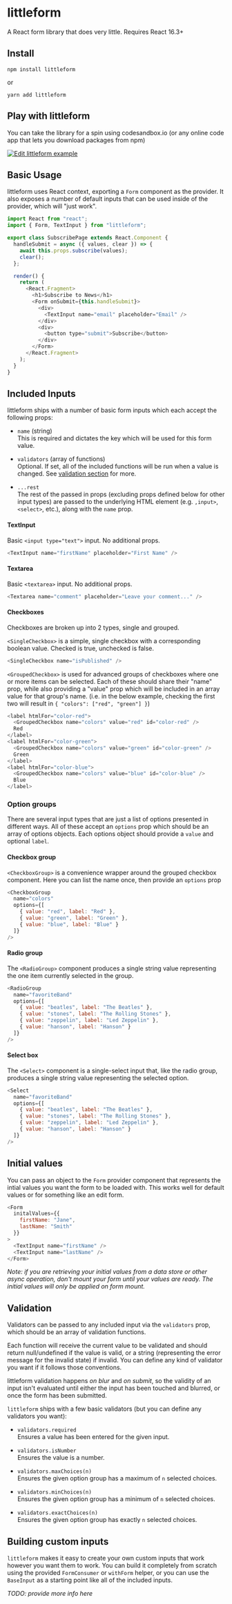 # littleform

A React form library that does very little. Requires React 16.3+

## Install

```
npm install littleform
```

or

```
yarn add littleform
```

## Play with littleform

You can take the library for a spin using codesandbox.io (or any online code app that lets you download packages from npm)

[![Edit littleform example](https://codesandbox.io/static/img/play-codesandbox.svg)](https://codesandbox.io/s/jvpkpvk23v)

## Basic Usage

littleform uses React context, exporting a `Form` component as the provider. It also exposes a number of default inputs that can be used inside of the provider, which will "just work".

```js
import React from "react";
import { Form, TextInput } from "littleform";

export class SubscribePage extends React.Component {
  handleSubmit = async ({ values, clear }) => {
    await this.props.subscribe(values);
    clear();
  };

  render() {
    return (
      <React.Fragment>
        <h1>Subscribe to News</h1>
        <Form onSubmit={this.handleSubmit}>
          <div>
            <TextInput name="email" placeholder="Email" />
          </div>
          <div>
            <button type="submit">Subscribe</button>
          </div>
        </Form>
      </React.Fragment>
    );
  }
}
```

## Included Inputs

littleform ships with a number of basic form inputs which each accept the following props:

- `name` (string)  
  This is required and dictates the key which will be used for this form value.

- `validators` (array of functions)  
  Optional. If set, all of the included functions will be run when a value is changed. See [validation section](#validation) for more.

- `...rest`  
  The rest of the passed in props (excluding props defined below for other input types) are passed to the underlying HTML element (e.g. `,input>`, `<select>`, etc.), along with the `name` prop.

#### TextInput

Basic `<input type="text">` input. No additional props.

```js
<TextInput name="firstName" placeholder="First Name" />
```

#### Textarea

Basic `<textarea>` input. No additional props.

```js
<Textarea name="comment" placeholder="Leave your comment..." />
```

#### Checkboxes

Checkboxes are broken up into 2 types, single and grouped.

`<SingleCheckbox>` is a simple, single checkbox with a corresponding boolean value. Checked is true, unchecked is false.

```js
<SingleCheckbox name="isPublished" />
```

`<GroupedCheckbox>` is used for advanced groups of checkboxes where one or more items can be selected. Each of these should share their "name" prop, while also providing a "value" prop which will be included in an array value for that group's name. (i.e. in the below example, checking the first two will result in `{ "colors": ["red", "green"] }`)

```js
<label htmlFor="color-red">
  <GroupedCheckbox name="colors" value="red" id="color-red" />
  Red
</label>
<label htmlFor="color-green">
  <GroupedCheckbox name="colors" value="green" id="color-green" />
  Green
</label>
<label htmlFor="color-blue">
  <GroupedCheckbox name="colors" value="blue" id="color-blue" />
  Blue
</label>
```

### Option groups

There are several input types that are just a list of options presented in different ways. All of these accept an `options` prop which should be an array of options objects. Each options object should provide a `value` and optional `label`.

#### Checkbox group

`<CheckboxGroup>` is a convenience wrapper around the grouped checkbox component. Here you can list the name once, then provide an `options` prop

```js
<CheckboxGroup
  name="colors"
  options={[
    { value: "red", label: "Red" },
    { value: "green", label: "Green" },
    { value: "blue", label: "Blue" }
  ]}
/>
```

#### Radio group

The `<RadioGroup>` component produces a single string value representing the one item currently selected in the group.

```js
<RadioGroup
  name="favoriteBand"
  options={[
    { value: "beatles", label: "The Beatles" },
    { value: "stones", label: "The Rolling Stones" },
    { value: "zeppelin", label: "Led Zeppelin" },
    { value: "hanson", label: "Hanson" }
  ]}
/>
```

#### Select box

The `<Select>` component is a single-select input that, like the radio group, produces a single string value representing the selected option.

```js
<Select
  name="favoriteBand"
  options={[
    { value: "beatles", label: "The Beatles" },
    { value: "stones", label: "The Rolling Stones" },
    { value: "zeppelin", label: "Led Zeppelin" },
    { value: "hanson", label: "Hanson" }
  ]}
/>
```

## Initial values

You can pass an object to the `Form` provider component that represents the intial values you want the form to be loaded with. This works well for default values or for something like an edit form.

```js
<Form
  initalValues={{
    firstName: "Jane",
    lastName: "Smith"
  }}
>
  <TextInput name="firstName" />
  <TextInput name="lastName" />
</Form>
```

_Note: if you are retrieving your initial values from a data store or other async operation, don't mount your form until your values are ready. The initial values will only be applied on form mount._

## Validation

Validators can be passed to any included input via the `validators` prop, which should be an array of validation functions.

Each function will receive the current value to be validated and should return null/undefined if the value is valid, or a string (representing the error message for the invalid state) if invalid. You can define any kind of validator you want if it follows those conventions.

littleform validation happens _on blur_ and _on submit_, so the validity of an input isn't evaluated until either the input has been touched and blurred, or once the form has been submitted.

`littleform` ships with a few basic validators (but you can define any validators you want):

- `validators.required`  
  Ensures a value has been entered for the given input.

- `validators.isNumber`  
  Ensures the value is a number.

- `validators.maxChoices(n)`  
  Ensures the given option group has a maximum of `n` selected choices.

- `validators.minChoices(n)`  
  Ensures the given option group has a minimum of `n` selected choices.

- `validators.exactChoices(n)`  
  Ensures the given option group has exactly `n` selected choices.

## Building custom inputs

`littleform` makes it easy to create your own custom inputs that work however you want them to work. You can build it completely from scratch using the provided `FormConsumer` or `withForm` helper, or you can use the `BaseInput` as a starting point like all of the included inputs.

_TODO: provide more info here_
